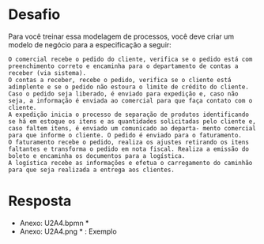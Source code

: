 # Desafio
Para você treinar essa modelagem de processos, você deve criar um modelo de negócio para a especificação a seguir:

    O comercial recebe o pedido do cliente, verifica se o pedido está com preenchimento correto e encaminha para o departamento de contas a receber (via sistema).
    O contas a receber, recebe o pedido, verifica se o cliente está adimplente e se o pedido não estoura o limite de crédito do cliente. Caso o pedido seja liberado, é enviado para expedição e, caso não seja, a informação é enviada ao comercial para que faça contato com o cliente.
    A expedição inicia o processo de separação de produtos identificando se há em estoque os itens e as quantidades solicitadas pelo cliente e, caso faltem itens, é enviado um comunicado ao departa- mento comercial para que informe o cliente. O pedido é enviado para o faturamento.
    O faturamento recebe o pedido, realiza os ajustes retirando os itens faltantes e transforma o pedido em nota fiscal. Realiza a emissão do boleto e encaminha os documentos para a logística.
    A logística recebe as informações e efetua o carregamento do caminhão para que seja realizada a entrega aos clientes.
	
# Resposta 
* Anexo: U2A4.bpmn *
* Anexo: U2A4.png * : Exemplo
